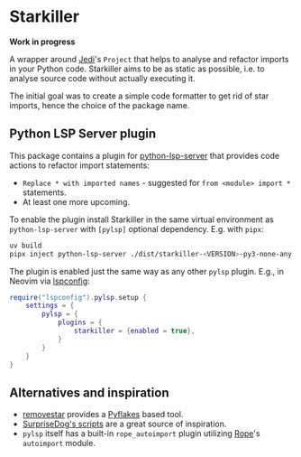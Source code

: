 # Starkiller

**Work in progress**

A wrapper around [Jedi](https://jedi.readthedocs.io/en/latest/index.html)'s `Project` that helps to analyse and refactor
imports in your Python code. Starkiller aims to be as static as possible, i.e. to analyse source code without actually
executing it.

The initial goal was to create a simple code formatter to get rid of star imports, hence the choice of the package name.

## Python LSP Server plugin

This package contains a plugin for [python-lsp-server](https://github.com/python-lsp/python-lsp-server) that provides
code actions to refactor import statements:

- `Replace * with imported names` - suggested for `from <module> import *` statements. 
- At least one more upcoming.

To enable the plugin install Starkiller in the same virtual environment as `python-lsp-server` with `[pylsp]` optional
dependency. E.g. with `pipx`: 

```bash
uv build
pipx inject python-lsp-server ./dist/starkiller-<VERSION>-py3-none-any.whl[pylsp]
```

The plugin is enabled just the same way as any other `pylsp` plugin. E.g., in Neovim via
[lspconfig](https://github.com/neovim/nvim-lspconfig):

```lua
require("lspconfig").pylsp.setup {
    settings = {
        pylsp = {
            plugins = {
                starkiller = {enabled = true},
            }
        }
    }
}
```

## Alternatives and inspiration

- [removestar](https://www.asmeurer.com/removestar/) provides a [Pyflakes](https://github.com/PyCQA/pyflakes) based
tool.
- [SurpriseDog's scripts](https://github.com/SurpriseDog/Star-Wrangler) are a great source of inspiration.
- `pylsp` itself has a built-in `rope_autoimport` plugin utilizing [Rope](https://github.com/python-rope/rope)'s
`autoimport` module.
